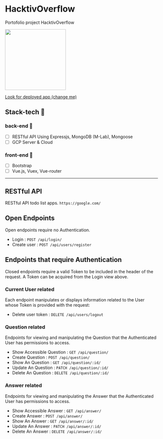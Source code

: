 # HacktivOverflow
Portofolio project HacktivOverflow

<img src="http://sarahsplace.com.au/wp-content/uploads/2018/02/MADE-WITH-LOVE-800x675.jpg" width="200">

[Look for deployed app (change me)](https://www.google.com)


## Stack-tech :dart:

### back-end :wrench:
- [ ] RESTful API Using Expressjs, MongoDB (M-Lab), Mongoose
- [ ] GCP Server & Cloud

### front-end :art:
- [ ] Bootstrap
- [ ] Vue.js, Vuex, Vue-router

---

## RESTful API
RESTful API todo list apps.
`https://google.com/`

## Open Endpoints

Open endpoints require no Authentication.

* Login : `POST /api/login/`
* Create user : `POST /api/users/register`

## Endpoints that require Authentication

Closed endpoints require a valid Token to be included in the header of the
request. A Token can be acquired from the Login view above.

### Current User related

Each endpoint manipulates or displays information related to the User whose
Token is provided with the request:

* Delete user token : `DELETE /api/users/logout`

### Question related

Endpoints for viewing and manipulating the Question that the Authenticated User
has permissions to access.

* Show Accessible Question : `GET /api/question/`
* Create Question : `POST /api/question/`
* Show An Question : `GET /api/question/:id/`
* Update An Question : `PATCH /api/question/:id/`
* Delete An Question : `DELETE /api/question/:id/`

### Answer related

Endpoints for viewing and manipulating the Answer that the Authenticated User
has permissions to access.

* Show Accessible Answer : `GET /api/answer/`
* Create Answer : `POST /api/answer/`
* Show An Answer : `GET /api/answer/:id/`
* Update An Answer : `PATCH /api/answer/:id/`
* Delete An Answer : `DELETE /api/answer/:id/`